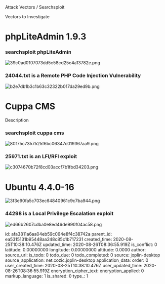 Attack Vectors / Searchsploit

Vectors to Investigate

# phpLiteAdmin 1.9.3
### searchsploit phpLiteAdmin
![39c0ad0107073dd5c58cd25e4a13782e.png](:/472bd5818a5c4b9a921ce96b909dea77)

### 24044.txt is a Remote PHP Code Injection Vulnerability
![b2e7db1b3c1b63c32322b017da29ed9b.png](:/ad2b423f2b0b4964922383e5a7e27b01)


# Cuppa CMS
Description
### searchsploit cuppa cms
![80f75c7357525f6bc06347c019367aa9.png](:/bbad1a7d878f47c5b6a078b88248fe70)

### 25971.txt is an LFI/RFI exploit
![c3074670b72f8cd03accf7b1fbd34203.png](:/9ada40113b124634bab028c19325a02c)


# Ubuntu 4.4.0-16
![3f3e90fa5c703ec64840961c9c7ba944.png](:/1e70ec147e6c4521991ba918e17bea03)

### 44298 is a Local Privilege Escalation exploit
![ed66b2607cdba0e8ed46de990f04ac58.png](:/0e2faeca64914ef98e991b71e87349f4)





id: afa3811a6aa04eb59c064e8f4c38742a
parent_id: ea5315131b95448aa248c85c1b717231
created_time: 2020-08-25T10:38:10.476Z
updated_time: 2020-08-26T08:36:55.919Z
is_conflict: 0
latitude: 0.00000000
longitude: 0.00000000
altitude: 0.0000
author: 
source_url: 
is_todo: 0
todo_due: 0
todo_completed: 0
source: joplin-desktop
source_application: net.cozic.joplin-desktop
application_data: 
order: 0
user_created_time: 2020-08-25T10:38:10.476Z
user_updated_time: 2020-08-26T08:36:55.919Z
encryption_cipher_text: 
encryption_applied: 0
markup_language: 1
is_shared: 0
type_: 1